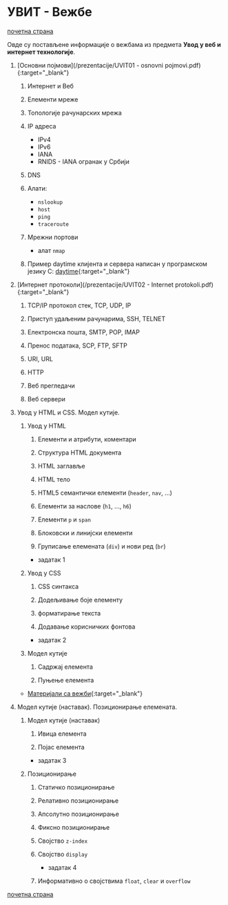 # УВИТ - Вежбе

[почетна страна](../README.md)

Овде су постављене информације о вежбама из предмета **Увод у веб и интернет технологије**.

1. [Основни појмови](/prezentacije/UVIT01 - osnovni pojmovi.pdf){:target="_blank"}

    1. Интернет и Веб 
    
    1. Елементи мреже
    
    1. Топологије рачунарских мрежа
    
    1. IP адреса
        - IPv4
        - IPv6
        - IANA
        - RNIDS - IANA огранак у Србији
    
    1. DNS
    
    1. Алати: 
        - `nslookup`
        - `host`
        - `ping` 
        - `traceroute`
    
    1. Мрежни портови  
        - алат `nmap`
        
    1. Пример daytime клијента и сервера написан у програмском језику C: [daytime](/daytime.zip){:target="_blank"}

1. [Интернет протоколи](/prezentacije/UVIT02 - Internet protokoli.pdf){:target="_blank"}

    1. TCP/IP протокол стек, TCP, UDP, IP
        
    1. Приступ удаљеним рачунарима, SSH, TELNET
        
    1. Електронска пошта, SMTP, POP, IMAP
        
    1. Пренос података, SCP, FTP, SFTP
        
    1. URI, URL
        
    1. HTTP
        
    1. Веб прегледачи
        
    1. Веб сервери
    
1. Увод у HTML и CSS. Модел кутије.

    1. Увод у HTML

        1. Елементи и атрибути, коментари

        1. Структура HTML документа

        1. HTML заглавље

        1. HTML тело

        1. HTML5 семантички елементи (`header`, `nav`, ...)

        1. Елементи за наслове (`h1`, ..., `h6`)

        1. Елементи `p` и `span`

        1. Блоковски и линијски елементи

        1. Груписање елемената (`div`) и нови ред (`br`)

        - задатак 1

    1. Увод у CSS

        1. CSS синтакса

        1. Додељивање боје елементу

        1. форматирање текста

        1. Додавање корисничких фонтова

        - задатак 2

    1. Модел кутије

        1. Садржај елемента

        1. Пуњење елемента
	
	- [Материјали са вежби](/materijali/uvit_vezbe_materijali_svi.7z){:target="_blank"}

1. Модел кутије (наставак). Позиционирање елемената.

    1. Модел кутије (наставак)

        1. Ивица елемента

        1. Појас елемента

        - задатак 3

    1. Позиционирање

        1. Статичко позиционирање

        1. Релативно позиционирање

        1. Апсолутно позиционирање

        1. Фиксно позиционирање

        1. Својство `z-index`

        1. Својство `display`

            - задатак 4

        1. Информативно о својствима `float`, `clear` и `overflow`

[почетна страна](../README.md)
